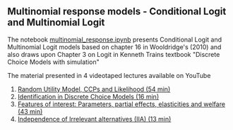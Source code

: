 ## Multinomial response models - Conditional Logit and Multinomial Logit  
The notebook [multinomial_response.ipynb](https://github.com/bschjerning/metrics2021/blob/main/14_multinomial_response/multinomial_response.ipynb) presents Conditional Logit and Multinomial Logit models based on chapter 16 in Wooldridge's (2010) and also draws upon Chapter 3 on Logit in Kenneth Trains textbook "Discrete Choice Models with simulation"

The material presented in 4 videotaped lectures available on YouTube

1. [Random Utility Model, CCPs and Likelihood (54 min)](https://youtu.be/n2fBFERXW10)
2. [Identification in Discrete Choice Models (16 min)](https://youtu.be/BtsjO4VwOjw)
3. [Features of interest: Parameters, partial effects, elasticities and welfare (43 min)](https://youtu.be/ZAOSGRoMUrQ)
4. [Independence of Irrelevant alternatives (IIA) (13 min)](https://youtu.be/PRG-1b-Imns)
